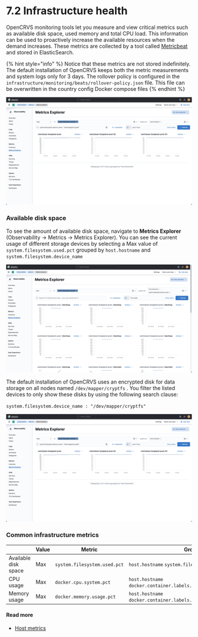 # 7.2 Infrastructure health

OpenCRVS monitoring tools let you measure and view critical metrics such as available disk space, used memory and total CPU load. This information can be used to proactively increase the available resources when the demand increases. These metrics are collected by a tool called [Metricbeat](https://www.elastic.co/beats/metricbeat) and stored in ElasticSearch.&#x20;

{% hint style="info" %}
Notice that these metrics are not stored indefinitely. The default installation of OpenCRVS keeps both the metric measurements and system logs only for 3 days. The rollover policy is configured in the `infrastructure/monitoring/beats/rollover-policy.json` file. This file can be overwritten in the country config Docker compose files&#x20;
{% endhint %}

![](<../../.gitbook/assets/image (7) (1).png>)

### Available disk space

To see the amount of available disk space, navigate to **Metrics Explorer** (Observability -> Metrics -> Metrics Explorer). You can see the current usage of different storage devices by selecting a Max value of `system.filesystem.used.pct` grouped by `host.hostname` and `system.filesystem.device_name`&#x20;

![](<../../.gitbook/assets/image (3).png>)

The default installation of OpenCRVS uses an encrypted disk for data storage on all nodes named `/dev/mapper/cryptfs` . You filter the listed devices to only show these disks by using the following search clause:

`system.filesystem.device_name : "/dev/mapper/cryptfs"`

![](<../../.gitbook/assets/image (5).png>)



### Common infrastructure metrics

|                      | Value | Metric                       | Grouped by                                                            | Filtered by                                             |
| -------------------- | ----- | ---------------------------- | --------------------------------------------------------------------- | ------------------------------------------------------- |
| Available disk space | Max   | `system.filesystem.used.pct` | `host.hostname`  `system.filesystem.device_name`                      | `system.filesystem.device_name : "/dev/mapper/cryptfs"` |
| CPU usage            | Max   | `docker.cpu.system.pct`      | `host.hostname docker.container.labels.com_docker_swarm_service_name` |                                                         |
| Memory usage         | Max   | `docker.memory.usage.pct`    | `host.hostname docker.container.labels.com_docker_swarm_service_name` |                                                         |

####

#### Read more

* [Host metrics](https://www.elastic.co/guide/en/observability/master/host-metrics.html)
